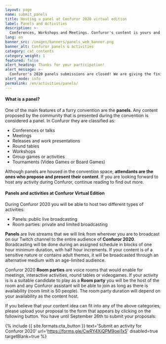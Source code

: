 ```yaml
---
layout: page
name: submit_panels
title: Hosting a panel at Confuror 2020 virtual edition
label: Panels and Activities
description: >-
  Conferences, Workshops and Meetings. Confuror's content is yours and we want you to be on stage.
lang: en
banner_src: /images/banners/panels_web_banner.png
banner_alt: Confuror panels & activities
category: cat_contents
category_weight: 1
featured: false
alert_heading: Thanks for your participation!
alert_message: >-
  Confuror's 2020 panels submissions are closed! We are giving the finishing touches to our schedule. All submissions will be confirmed within the next few days.
alert_mode: info
permalink: /en/activities/panels/
---
```


#### What is a panel?

One of the main features of a furry convention are the **panels**. Any content proposed by the community that is presented during the convention is considered a panel. In Confuror they are classified as:

- Conferences or talks
- Meetings
- Releases and work presentations
- Round tables
- Workshops
- Group games or activities
- Tournaments (Video Games or Board Games)

Although panels are housed in the convention space, **attendants are the ones who propose and present their content**. If you are looking forward to host any activity during Confuror, continue reading to find out more.


#### Panels and activities at Confuror Virtual Edition

During Confuror 2020 you will be able to host two different types of activities:

- Panels: public live broadcasting
- Room parties: private and limited broadcasting

**Panels** are live streams that we will link from wherever you are to broadcast on our Twitch channel to the entire audience of **Confuror 2020**. Boradcasting will be done during an assigned schedule in blocks of one hour minimum duration, with half hour increments. If your content is of a sensitive nature or contains adult themes, it will be broadcasted through an alternative medium with an age-limited audience.

Confuror 2020 **Room parties** are voice rooms that would enable for meetings, interactive activities, round tables or videogames. If your activity is is a suitable candidate to play as a **Room party** you will be the host of the room and any Confuror assistant will be able to join as long as there is availability (room limit is 50 people). The room party duration will depend on your availability as the content host.

If you believe that your content idea can fit into any of the above categories, please upload your proposal to the form that appears by clicking on the following button. You have until September 26th to submit your proposals:

{%
  include {{ site.formats.cta_button }}
  text='Submit an activity for Confuror 2020'
  url='https://forms.gle/CwRY4XiQPM9oej1x5'
  disabled=true
  targetBlank=true
%}